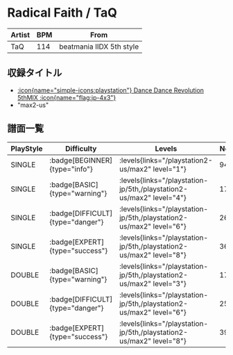 # Radical Faith / TaQ

|Artist|BPM|From|
|------|---|----|
|TaQ|114|beatmania IIDX 5th style|

## 収録タイトル

- [:icon{name="simple-icons:playstation"} Dance Dance Revolution 5thMIX :icon{name="flag:jp-4x3"}](/playstation-jp/5th)
- "max2-us"

## 譜面一覧

|PlayStyle|Difficulty|Levels|Notes|Movie|
|---------|----------|------|-----|-----|
|SINGLE| :badge[BEGINNER]{type="info"}| :levels{links="/playstation2-us/max2" level="1"}|94/0||
|SINGLE| :badge[BASIC]{type="warning"}| :levels{links="/playstation-jp/5th,/playstation2-us/max2" level="4"}|178/0||
|SINGLE| :badge[DIFFICULT]{type="danger"}| :levels{links="/playstation-jp/5th,/playstation2-us/max2" level="6"}|263/0||
|SINGLE| :badge[EXPERT]{type="success"}| :levels{links="/playstation-jp/5th,/playstation2-us/max2" level="8"}|360/0||
|DOUBLE| :badge[BASIC]{type="warning"}| :levels{links="/playstation-jp/5th,/playstation2-us/max2" level="3"}|173/0||
|DOUBLE| :badge[DIFFICULT]{type="danger"}| :levels{links="/playstation-jp/5th,/playstation2-us/max2" level="6"}|259/0||
|DOUBLE| :badge[EXPERT]{type="success"}| :levels{links="/playstation-jp/5th,/playstation2-us/max2" level="8"}|396/0||
